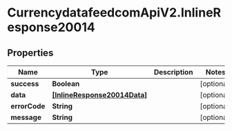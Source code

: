 # CurrencydatafeedcomApiV2.InlineResponse20014

## Properties
Name | Type | Description | Notes
------------ | ------------- | ------------- | -------------
**success** | **Boolean** |  | [optional] 
**data** | [**[InlineResponse20014Data]**](InlineResponse20014Data.md) |  | [optional] 
**errorCode** | **String** |  | [optional] 
**message** | **String** |  | [optional] 
